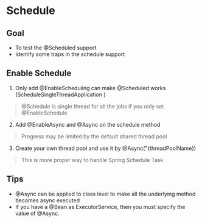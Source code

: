 # Schedule

## Goal
* To test the @Scheduled support
* Identify some traps in the schedule support 


## Enable Schedule
1. Only add @EnableScheduling can make @Scheduled works (ScheduleSingleThreadApplication )

  > @Schedule is single thread for all the jobs if you only set @EnableSchedule   

2. Add @EnableAsync and @Async on the schedule method

  > Progress may be limited by the default shared thread pool
  
3. Create your own thread pool and use it by @Async("{threadPoolName})

  > This is more proper way to handle Spring Schedule Task
  
## Tips

* @Async can be applied to class level to make all the underlying method becomes async executed
* If you have a @Bean as ExecutorService, then you must specify the value of @Async.
